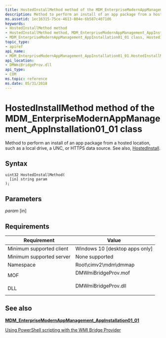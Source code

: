 ```yaml
---
title: HostedInstallMethod method of the MDM_EnterpriseModernAppManagement_AppInstallation01_01 class
description: Method to perform an install of an app package from a hosted location, such as a local drive, a UNC, or HTTPS data source. See also, HostedInstall.
ms.assetid: 1ec16315-75ce-4613-804e-6b587c4071d6
keywords:
- HostedInstallMethod method
- HostedInstallMethod method, MDM_EnterpriseModernAppManagement_AppInstallation01_01 class
- MDM_EnterpriseModernAppManagement_AppInstallation01_01 class, HostedInstallMethod method
topic_type:
- apiref
api_name:
- MDM_EnterpriseModernAppManagement_AppInstallation01_01.HostedInstallMethod
api_location:
- DMWmiBridgeProv.dll
api_type:
- COM
ms.topic: reference
ms.date: 05/31/2018
---
```


# HostedInstallMethod method of the MDM\_EnterpriseModernAppManagement\_AppInstallation01\_01 class



Method to perform an install of an app package from a hosted location, such as a local drive, a UNC, or HTTPS data source. See also, [HostedInstall](/windows/client-management/mdm/enterprisemodernappmanagement-csp).

## Syntax


```mof
uint32 HostedInstallMethod(
  [in] string param
);
```



## Parameters

<dl> <dt>

*param* \[in\]
</dt> <dd></dd> </dl>

## Requirements



| Requirement | Value |
|-------------------------------------|------------------------------------------------------------------------------------------------|
| Minimum supported client<br/> | Windows 10 \[desktop apps only\]<br/>                                                    |
| Minimum supported server<br/> | None supported<br/>                                                                      |
| Namespace<br/>                | Root\\cimv2\\mdm\\dmmap<br/>                                                             |
| MOF<br/>                      | <dl> <dt>DMWmiBridgeProv.mof</dt> </dl> |
| DLL<br/>                      | <dl> <dt>DMWmiBridgeProv.dll</dt> </dl> |



## See also

<dl> <dt>

[**MDM\_EnterpriseModernAppManagement\_AppInstallation01\_01**](mdm-enterprisemodernappmanagement-appinstallation01-01.md)
</dt> <dt>

[Using PowerShell scripting with the WMI Bridge Provider](/windows/client-management/mdm/using-powershell-scripting-with-the-wmi-bridge-provider)
</dt> </dl>

 


